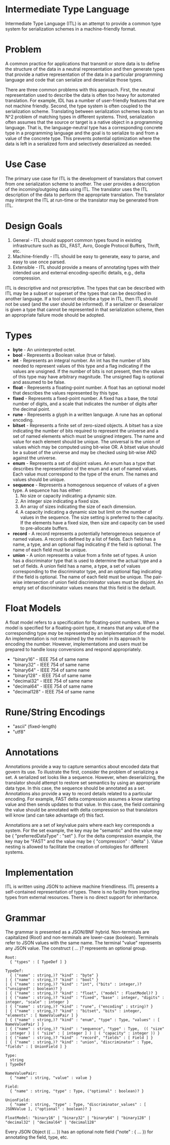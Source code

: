 Intermediate Type Language
==========================

Intermediate Type Language (ITL) is an attempt to provide a common
type system for serialization schemes in a machine-friendly format.

# Problem
A common practice for applications that transmit or store data is to
define the structure of the data in a neutral representation and then
generate types that provide a native representation of the data in a
particular programming language and code that can serialize and
deserialize those types.

There are three common problems with this approach.  First, the
neutral representation used to describe the data is often too heavy
for automated translation.  For example, IDL has a number of
user-friendly features that are not machine friendly.  Second, the
type system is often coupled to the serialization scheme.
Translating between serialization schemes leads to an N^2 problem of
matching types in different systems.  Third, serialization often
assumes that the source or target is a native object in a programming
language.  That is, the language-neutral type has a corresponding
concrete type in a programming language and the goal is to serialize
to and from a value of the concrete type.  This prevents potential
optimization where the data is left in a serialized form and
selectively deserialized as needed.

# Use Case

The primary use case for ITL is the development of translators that
convert from one serialization scheme to another.  The user provides a
description of the incoming/outgoing data using ITL.  The translator
uses the ITL description of the data to perform the appropriate
translation.  The translator may interpret the ITL at run-time or the
translator may be generated from ITL.

# Design Goals

1. General - ITL should support common types found in existing
   infrastructure such as IDL, FAST, Avro, Google Protocol Buffers,
   Thrift, etc.
2. Machine-friendly - ITL should be easy to generate, easy to parse,
   and easy to use once parsed.
3. Extensible - ITL should provide a means of annotating types with
   their intended use and external encoding-specific details, e.g., delta
   compression.

ITL is descriptive and not prescriptive.  The types that can be
described with ITL may be a subset or superset of the types that can
be described in another language.  If a tool cannot describe a type in
ITL, then ITL should not be used (and the user should be informed).
If a serializer or deserializer is given a type that cannot be
represented in that serialization scheme, then an appropriate failure
mode should be adopted.

# Types

- **byte** - An uninterpreted octet.
- **bool** - Represents a Boolean value (true or false).
- **int** - Represents an integral number.  An int has the number of
  bits needed to represent values of this type and a flag indicating
  if the values are unsigned.  If the number of bits is not present,
  then the values of this type may have arbitrary magnitude.  The
  unsigned flag is optional and assumed to be false.
- **float** - Represents a floating-point number.  A float has an
  optional model that describes the values represented by this
  type.
- **fixed** - Represents a fixed-point number.  A fixed has a base,
  the total number of digits, and a scale that indicates the number of
  digits after the decimal point.
- **rune** - Represents a glyph in a written language.  A rune has an
  optional encoding.
- **bitset** - Represents a finite set of zero-sized objects.  A bitset
  has a size indicating the number of bits required to represent the
  universe and a set of named elements which must be unsigned integers.
  The name and value for each element should be unique.  The universal is the union
  of values which may be computed using bit-wise OR.  A bitset value
  should be a subset of the universe and may be checked using bit-wise
  AND against the universe.
- **enum** - Represents a set of disjoint values.  An enum has a type that
  describes the representation of the enum and a set of named values.
  Each value must correspond to the type of the enum.  The names and
  values should be unique.
- **sequence** - Represents a homogenous sequence of values of a given
  type.  A sequence has has either:
  1. No size or capacity indicating a dynamic size.
  2. An integer size indicating a fixed size.
  3. An array of sizes indicating the size of each dimension.
  4. A capacity indicating a dynamic size but limit on the number of values in the sequence.
  The size setting is preferred to the capacity.  If the elements
  have a fixed size, then size and capacity can be used to
  pre-allocate buffers.
- **record** - A record represents a potentially heterogeneous sequence of
  named values.  A record is defined by a list of fields.  Each field
  has a name, a type, and an optional flag indicating if the field is
  optional.  The name of each field must be unique.
- **union** - A union represents a value from a finite set of types.
  A union has a discriminator type that is used to determine the
  actual type and a set of fields.  A union field has a name, a type,
  a set of values corresponding to the discriminator type, and an
  optional flag indicating if the field is optional.  The name of each
  field must be unique.  The pair-wise intersection of union field
  discriminator values must be disjoint.  An empty set of
  discriminator values means that this field is the default.

# Float Models

A float model refers to a specification for floating-point numbers.
When a model is specified for a floating-point type, it means that any
value of the corresponding type *may* be represented by an
implementation of the model.  An implementation is not restrained by
the model in its approach to encoding the number.  However,
implementations and users must be prepared to handle lossy conversions
and respond appropriately.

- "binary16" - IEEE 754 of same name
- "binary32" - IEEE 754 of same name
- "binary64" - IEEE 754 of same name
- "binary128" - IEEE 754 of same name
- "decimal32" - IEEE 754 of same name
- "decimal64" - IEEE 754 of same name
- "decimal128" - IEEE 754 of same name

# Rune/String Encodings

- "ascii" (fixed-length)
- "utf8"

# Annotations

Annotations provide a way to capture semantics about encoded data that
govern its use.  To illustrate
the first, consider the problem of serializing a set.  A serialized
set looks like a sequence.  However, when deserializing, the
translator should attempt to restore set semantics by using an
appropriate data type.  In this case, the sequence should
be annotated as a set.  Annotations also provide a way to record
details related to a particular encoding.  For example, FAST delta
compression assumes a know starting value and then sends updates to
that value.  In this case, the field containing the value should be
annotated with delta compression so that translators will know (and
can take advantage of) this fact.

Annotations are a set of key/value pairs where each key corresponds a
system.  For the set example, the key may be "semantic" and the value
may be { "preferredDataType" : "set" }.  For the delta compression
example, the key may be "FAST" and the value may be { "compression" :
"delta" }.  Value nesting is allowed to facilitate the creation of
ontologies for different systems.

# Implementation

ITL is written using JSON to achieve machine friendliness.  ITL
presents a self-contained representation of types.  There is no
facility from importing types from external resources.  There is no
direct support for inheritance.

# Grammar

The grammar is presented as a JSON/BNF hybrid.  Non-terminals are
capitalized (Root) and non-terminals are lower-case (boolean).
Terminals refer to JSON values with the same name.  The terminal
"value" represents any JSON value.  The construct ( ... )? represents
an optional group.

```
Root:
  { "types" : [ TypeDef ] }

TypeDef:
  { ("name" : string,)? "kind" : "byte" }
| { ("name" : string,)? "kind" : "bool" }
| { ("name" : string,)? "kind" : "int", ("bits" : integer,)? ("unsigned" : boolean)? }
| { ("name" : string,)? "kind" : "float", ("model" : FloatModel)? }
| { ("name" : string,)? "kind" : "fixed", "base" : integer, "digits" : integer, "scale" : integer }
| { ("name" : string,)? "kind" : "rune", ("encoding" : string)? }
| { ("name" : string,)? "kind" : "bitset", "bits" : integer, "elements" : [ NameValuePair ] }
| { ("name" : string,)? "kind" : "enum", "type" : Type, "values" : [ NameValuePair ] }
| { ("name" : string,)? "kind" : "sequence", "type" : Type,  (( "size" : integer ) | ( "size" : [ integer ] ) | ( "capacity" : integer )) }
| { ("name" : string,)? "kind" : "record", "fields" : [ Field ] }
| { ("name" : string,)? "kind" : "union", "discriminator" : Type, "fields" : [ UnionField ] }

Type:
  string
| TypeDef

NameValuePair:
  { "name" : string, "value" : value }

Field:
  { "name" : string, "type" : Type, ("optional" : boolean)? }

UnionField:
  { "name" : string, "type" : Type, "discriminator_values" : [ JSONValue ], ("optional" : boolean)? }

FloatModel: "binary16" | "binary32" | "binary64" | "binary128" | "decimal32" | "decimal64" | "decimal128"
```

Every JSON Object ({ ... }) has an optional note field ("note" : {
... }) for annotating the field, type, etc.
